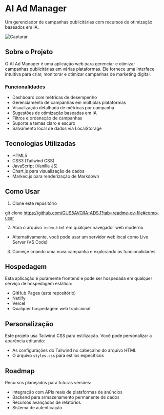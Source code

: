 # AI Ad Manager

Um gerenciador de campanhas publicitárias com recursos de otimização baseados em IA.

 ![Capturar](https://github.com/user-attachments/assets/d64a4d20-91e3-4861-b6a7-5f757fd2debe)


## Sobre o Projeto

O AI Ad Manager é uma aplicação web para gerenciar e otimizar campanhas publicitárias em várias plataformas. Ele fornece uma interface intuitiva para criar, monitorar e otimizar campanhas de marketing digital.

### Funcionalidades

- Dashboard com métricas de desempenho
- Gerenciamento de campanhas em múltiplas plataformas
- Visualização detalhada de métricas por campanha
- Sugestões de otimização baseadas em IA
- Filtros e ordenação de campanhas
- Suporte a temas claro e escuro
- Salvamento local de dados via LocalStorage

## Tecnologias Utilizadas

- HTML5
- CSS3 (Tailwind CSS)
- JavaScript (Vanilla JS)
- Chart.js para visualização de dados
- Marked.js para renderização de Markdown

## Como Usar

1. Clone este repositório

git clone https://github.com/GUS5AVO/IA-ADS.1?tab=readme-ov-file#como-usar

2. Abra o arquivo `index.html` em qualquer navegador web moderno
- Alternativamente, você pode usar um servidor web local como Live Server (VS Code)

3. Começe criando uma nova campanha e explorando as funcionalidades

## Hospedagem

Esta aplicação é puramente frontend e pode ser hospedada em qualquer serviço de hospedagem estática:

- GitHub Pages (este repositório)
- Netlify
- Vercel
- Qualquer hospedagem web tradicional

## Personalização

Este projeto usa Tailwind CSS para estilização. Você pode personalizar a aparência editando:

- As configurações do Tailwind no cabeçalho do arquivo HTML
- O arquivo `styles.css` para estilos específicos

## Roadmap

Recursos planejados para futuras versões:

- Integração com APIs reais de plataformas de anúncios
- Backend para armazenamento permanente de dados
- Recursos avançados de relatórios
- Sistema de autenticação





